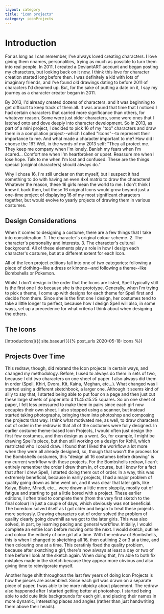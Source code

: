 ```yaml
---
layout: category
title: "icon projects"
category: iconProjects
---
```


# Introduction

For as long as I can remember, I've always loved creating characters. I love giving them nnames, personalities, trying as much as possible to turn them into real people. In 2011, I created a DeviantART account and began posting my characters, but looking back on it now, I think this love for character creation started long before then. I was definitely a kid with lots of imaginary friends, and I've found old drawings dating to before 2011 of characters I'd dreamed up. But, for the sake of putting a date on it, I say my journey as a character creator began in 2011.

By 2013, I'd already created dozens of characters, and it was beginning to get difficult to keep track of them all. It was around that time that I noticed I had certain characters that carried more significance than others, for whatever reason. Some were just older characters, some were ones that I latched onto and dove deeply into character development. So in 2013, as part of a mini project, I decided to pick 16 of my "top" characters and draw them in a compilation project--which I called "Icons"--to represent their importance to me. And what made a character important to me? How did I choose the 16? Well, in the words of my 2013 self: "They all protect me. They keep me company when I'm lonely. Banish my fears when I'm scared... Comfort me when I'm heartbroken or upset. Reassure me when I lose hope. Talk to me when I'm lost and confused. These are the things special [original characters] should always do."

Why I chose 16, I'm still unclear on that myself, but I suspect it had something to do with having an even 4x4 matrix to draw the characters! Whatever the reason, these 16 girls mean the world to me. I don't think I knew it back then, but these 16 original Icons would grow beyond just a one-time project of displaying 16 of my most significant characters together, but would evolve to yearly projects of drawing them in various costumes.



## Design Considerations

When it comes to designing a costume, there are a few things that I take into consideration. 
	1. The character's original colour scheme. 
	2. The character's personality and interests. 
	3. The character's cultural background. 
All of these elements play a role in how I design each character's costume, but at a different extent for each Icon. 

All of the Icon project editions fall into one of two categories: following a piece of clothing--like a dress or kimono--and following a theme--like Bombshells or Pokemon.

Whilst I don't design in the order that the Icons are listed, Spell typically still is the first one I do because she is the prototype. Generally, when I'm trying to pick a theme, I come up with designs for each theme for Spell first and decide from there. Since she is the first one I design, her costumes tend to take a little longer to perfect, because how I design Spell will also, in some ways, set up a precedence for what criteria I think about when designing the others.  
 

## The Icons
[Introductions]({{ site.baseurl }}{% post_urls 2020-05-18-Icons %})

## Projects Over Time

This redraw, though, did rebrand the Icon projects in certain ways, and changed my methodology. Before, I used to always do them in sets of two, because I did two characters on one sheet of paper. I also always did them in order (Spell, Khiri, Dvora, Kit, Kaina, Meghan, etc...). What changed was I started using a different sketchbook, a larger one. Although it seems kind of silly to say that, I started being able to put four on a page and then just cut these large sheets of paper into 4 11.45x15.25 squares. So on one sheet of paper, I felt less pressured to make them in pairs since each girl now occupies their own sheet. I also stopped using a scanner, but instead started taking photographs, bringing them into photoshop and composing the projects that way. I think what motivated me, as well, to draw characters out of order in the redraw is that all of the costumes were fully designed. In earlier costume theme-based Icon Projects, I would often just design the first few costumes, and then design as a went. So, for example, I might be drawing Spell's piece, but then still working on a design for Kohli, which restricted who I could draw. I found that I liked the workflow a lot more when they were all already designed, so, though that wasn't the process for the Bombshells costumes, this "design all 16 costumes before drawing" is my current workflow with these projects. For the Bombshells redraw, I can't entirely remember the order I drew them in, of course, but I know for a fact that after I drew Spell, I started doing them out of order. In a way, this was extremely beneficial, because in earliy projects, I had a major problem of quality going down as time went on, and it was clear that later girls, like Kaiya, Blaire, Miradi, etc... were drawn a little more sloppily, mostly out of fatigue and starting to get a little bored with a project. These earlier editions, I often tried to complete them (from the very first sketch to the final colour) in just a couple of days, which obviously was not beneficial. The boredom solved itself as I got older and began to treat these projects more seriously. Drawing characters out of order solved the problem of quality clearly going downhill as we got to the later girls. This was also solved, in part, by learning pacing and general workflow. Initially, I would complete an entire Icon before moving onto the next. I would sketch, outline and colour the entirety of one girl at a time. With the redraw of Bombshells, this is when I changed to sketching all 16, then outlining 2 or 3 at a time, and then colouring one at a time. This ceratinly fixed the quality problem, because after sketching a girl, there's now always at least a day or two of time before I look at the sketch again. When doing that, I'm able to both fix mistakes made in the sketch because they appear more obvious and also giving time to reinvigorate myself. 

Another huge shift throughout the last few years of doing Icon Projects is how the pieces are assembled. Since each girl was drawn on a separate piece of paper, I was able to be more nitpicky about placement. The redraw also happened after I started getting better at photoshop. I started being able to add cute little backgrounds for each girl, and placing their names in more dynamic, interesting places and angles (rather than just handwriting them above their heads). 

